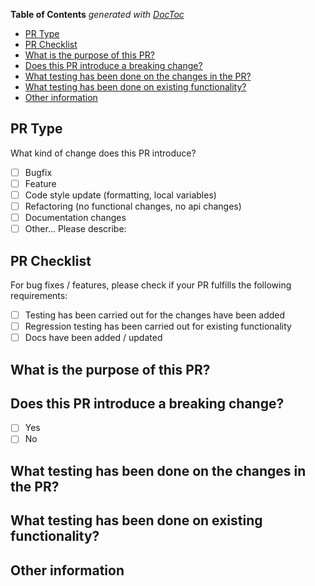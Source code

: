 <!-- START doctoc generated TOC please keep comment here to allow auto update -->
<!-- DON'T EDIT THIS SECTION, INSTEAD RE-RUN doctoc TO UPDATE -->
**Table of Contents**  *generated with [DocToc](https://github.com/thlorenz/doctoc)*

- [PR Type](#pr-type)
- [PR Checklist](#pr-checklist)
- [What is the purpose of this PR?](#what-is-the-purpose-of-this-pr)
- [Does this PR introduce a breaking change?](#does-this-pr-introduce-a-breaking-change)
- [What testing has been done on the changes in the PR?](#what-testing-has-been-done-on-the-changes-in-the-pr)
- [What testing has been done on existing functionality?](#what-testing-has-been-done-on-existing-functionality)
- [Other information](#other-information)

<!-- END doctoc generated TOC please keep comment here to allow auto update -->

## PR Type
What kind of change does this PR introduce?

<!-- Please check the one that applies to this PR using "x". -->
- [ ] Bugfix
- [ ] Feature
- [ ] Code style update (formatting, local variables)
- [ ] Refactoring (no functional changes, no api changes)
- [ ] Documentation  changes
- [ ] Other... Please describe:

<!-- Fill out the relevant sections below and delete irrelevant sections. -->

## PR Checklist
For bug fixes / features, please check if your PR fulfills the following requirements:

- [ ] Testing has been carried out for the changes have been added
- [ ] Regression testing has been carried out for existing functionality
- [ ] Docs have been added / updated

## What is the purpose of this PR?
<!-- Describe any current behavior that you are modifying, or link to a relevant issue. -->
<!-- Describe the new behaviour added/modified and its purpose. -->

## Does this PR introduce a breaking change?
- [ ] Yes
- [ ] No

<!-- If this PR contains a breaking change, please describe the impact and migration path for existing plugin versions. -->

## What testing has been done on the changes in the PR?
<!-- e.g. if an example project exists for this plugin, has it been updated to test the new functionality? -->

## What testing has been done on existing functionality?
<!-- e.g. if an example project exists for this plugin, has been it been tested to ensure no regression bugs have been introduced? -->

## Other information